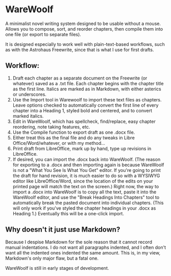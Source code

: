 # WareWoolf

A minimalist novel writing system designed to be usable without a mouse. Allows you to compose, sort, and reorder chapters, then compile them into one file (or export to separate files).

It is designed especially to work well with plain-text-based workflows, such as with the Astrohaus Freewrite, since that is what I use for first drafts.

## Workflow:

1. Draft each chapter as a separate document on the Freewrite (or whatever) saved as a .txt file. Each chapter begins with the chapter title as the first line. Italics are marked as in Markdown, with either asterics or underscores.
2. Use the Import tool in Warewoolf to import these text files as chapters. Leave options checked to automatically convert the first line of every chapter into a Heading 1, styled bold and centered, and to convert marked italics.
3. Edit in WareWoolf, which has spellcheck, find/replace, easy chapter reordering, note taking features, etc.
4. Use the Compile function to export draft as one .docx file.
5. Either treat this as the final file and do any tweaks in Libre Office/Word/whatever, or with my method...
6. Print draft from LibreOffice, mark up by hand, type up revisions in LibreOffice.
7. If desired, you can import the .docx back into WareWoolf. (The reason for exporting to a .docx and then importing again is because WareWoolf is not a "What You See Is What You Get" editor. If you're going to print the draft for hand revision, it is much easier to do so with a WYSIWYG editor like LibreOffice/Word, since the location of the edits on your printed page will match the text on the screen.) Right now, the way to import a .docx into WareWoolf is to copy all the text, paste it into the WareWoolf editor, and use the "Break Headings Into Chapters" tool to automatically break the pasted document into individual chapters. (This will only work if you've styled the chapter headings in your .docx as Heading 1.) Eventually this will be a one-click import.

## Why doesn't it just use Markdown?

Because I despise Markdown for the sole reason that it cannot record manual indentations. I do not want all paragraphs indented, and I often don't want all the indented ones indented the same amount. This is, in my view, Markdown's only major flaw, but a fatal one.

WareWoolf is still in early stages of development.
